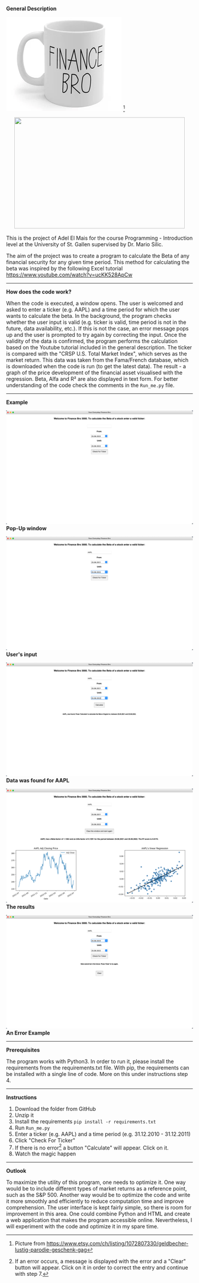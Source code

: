 **General Description**

![alt text](https://github.com/adxvl/Finance_Bro_3000/blob/ed804cf65452ecb7f4aaf11c6e617657c194cd41/Finance_Bro_Icon.png) [^1]

<p align="center">
  <img width="460" height="300" src="[http://www.fillmurray.com/460/300](https://github.com/adxvl/Finance_Bro_3000/blob/ed804cf65452ecb7f4aaf11c6e617657c194cd41/Finance_Bro_Icon.png)">
</p>

This is the project of Adel El Mais for the course Programming - Introduction level at the University of St. Gallen supervised by Dr. Mario Silic.

The aim of the project was to create a program to calculate the Beta of any financial security for any given time period. This method for calculating the beta was inspired by the following Excel tutorial https://www.youtube.com/watch?v=ucKK528ApCw

-----

**How does the code work?**

When the code is executed, a window opens. The user is welcomed and asked to enter a ticker (e.g. AAPL) and a time period for which the user wants to calculate the beta. In the background, the program checks whether the user input is valid (e.g. ticker is valid, time period is not in the future, data availability, etc.). If this is not the case, an error message pops up and the user is prompted to try again by correcting the input. Once the validity of the data is confirmed, the program performs the calculation based on the Youtube tutorial included in the general description. The ticker is compared with the "CRSP U.S. Total Market Index", which serves as the market return. This data was taken from the Fama/French database, which is downloaded when the code is run (to get the latest data). The result - a graph of the price development of the financial asset visualised with the regression. Beta, Alfa and R² are also displayed in text form. For better understanding of the code check the comments in the ```Run_me.py``` file.

-----

**Example**

![alt text](https://github.com/adxvl/Finance_Bro_3000/blob/dd80b4a37a884c512b8255d750b3c540d6756926/Example/1.png)
**Pop-Up window**

![alt text](https://github.com/adxvl/Finance_Bro_3000/blob/dd80b4a37a884c512b8255d750b3c540d6756926/Example/2.png)
**User's input**

![alt text](https://github.com/adxvl/Finance_Bro_3000/blob/dd80b4a37a884c512b8255d750b3c540d6756926/Example/3.png)
**Data was found for AAPL**

![alt text](https://github.com/adxvl/Finance_Bro_3000/blob/dd80b4a37a884c512b8255d750b3c540d6756926/Example/4.png)
**The results**

![alt text](https://github.com/adxvl/Finance_Bro_3000/blob/dd80b4a37a884c512b8255d750b3c540d6756926/Example/Error_Example.png)
**An Error Example**

-----

**Prerequisites**

The program works with Python3.
In order to run it, please install the requirements from the requirements.txt file.
With pip, the requirements can be installed with a single line of code. More on this under instructions step 4.

-----

**Instructions**

1. Download the folder from GitHub
2. Unzip it
3. Install the requirements ```pip install -r requirements.txt```
4. Run ```Run_me.py```
5. Enter a ticker (e.g. AAPL) and a time period (e.g. 31.12.2010 - 31.12.2011)
6. Click "Check For Ticker"
7. If there is no error[^2] a button "Calculate" will appear. Click on it.
8. Watch the magic happen

-----

**Outlook**

To maximize the utility of this program, one needs to optimize it. One way would be to include different types of market returns as a reference point, such as the S&P 500. Another way would be to optimize the code and write it more smoothly and efficiently to reduce computation time and improve comprehension. The user interface is kept fairly simple, so there is room for improvement in this area. One could combine Python and HTML and create a web application that makes the program accessible online. Nevertheless, I will experiment with the code and optimize it in my spare time.


[^1]: Picture from https://www.etsy.com/ch/listing/1072807330/geldbecher-lustig-parodie-geschenk-gag
[^2]: If an error occurs, a message is displayed with the error and a "Clear" button will appear. Click on it in order to correct the entry and continue with step 7.
